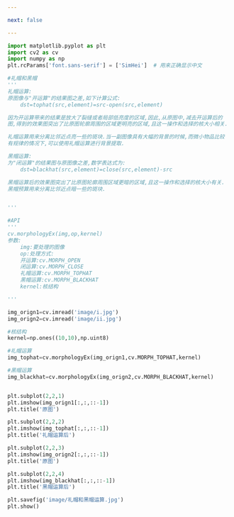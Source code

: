 ```yaml
---

next: false

---
```




<BlogInfo id="1014" title="20.礼帽和黑帽" author="白日梦想猿" pv=0 read_times=0 pre_cost_time="1分5秒" category="图像处理" tag_list="['图像处理']" create_time="2021.08.12 10:43:40" update_time="2021.08.12 11:09:32" />

```python
import matplotlib.pyplot as plt
import cv2 as cv
import numpy as np
plt.rcParams['font.sans-serif'] = ['SimHei']  # 用来正确显示中文

#礼帽和黑帽
'''
礼帽运算:
原图像与"开运算"的结果图之差,如下计算公式:
    dst=tophat(src,element)=src-open(src,element)

因为开运算带来的结果是放大了裂缝或者局部低亮度的区域,因此,从原图中,减去开运算后的
图,得到的效果图突出了比原图轮廓周围的区域更明亮的区域,且这一操作和选择的核大小相关.

礼帽运算用来分离比邻近点亮一些的斑块.当一副图像具有大幅的背景的时候,而微小物品比较
有规律的情况下,可以使用礼帽运算进行背景提取.

黑帽运算:
为"闭运算"的结果图与原图像之差,数学表达式为:
    dst=blackhat(src,element)=close(src,element)-src

黑帽运算后的效果图突出了比原图轮廓周围区域更暗的区域,且这一操作和选择的核大小有关.
黑帽预算用来分离比邻近点暗一些的斑块.


'''

#API
'''
cv.morphologyEx(img,op,kernel)
参数:
    img:要处理的图像
    op:处理方式:
    开运算:cv.MORPH_OPEN
    闭运算:cv.MORPH_CLOSE
    礼帽运算:cv.MORPH_TOPHAT
    黑帽运算:cv.MORPH_BLACKHAT
    kernel:核结构

'''

img_orign1=cv.imread('image/i.jpg')
img_orign2=cv.imread('image/ii.jpg')

#核结构
kernel=np.ones((10,10),np.uint8)

#礼帽运算
img_tophat=cv.morphologyEx(img_orign1,cv.MORPH_TOPHAT,kernel)

#黑帽运算
img_blackhat=cv.morphologyEx(img_orign2,cv.MORPH_BLACKHAT,kernel)


plt.subplot(2,2,1)
plt.imshow(img_orign1[:,:,::-1])
plt.title('原图')

plt.subplot(2,2,2)
plt.imshow(img_tophat[:,:,::-1])
plt.title('礼帽运算后')

plt.subplot(2,2,3)
plt.imshow(img_orign2[:,:,::-1])
plt.title('原图')

plt.subplot(2,2,4)
plt.imshow(img_blackhat[:,:,::-1])
plt.title('黑帽运算后')

plt.savefig('image/礼帽和黑帽运算.jpg')
plt.show()



```



<ActionBox />
